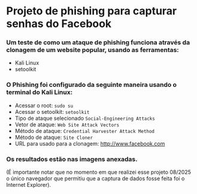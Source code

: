 # Projeto de phishing para capturar senhas do Facebook
### Um teste de como um ataque de phishing funciona através da clonagem de um website popular, usando as ferramentas:
- Kali Linux
- setoolkit

### O Phishing foi configurado da seguinte maneira usando o terminal do Kali Linux:
- Acessar o root: ```sudo su```
- Acessar o setoolkit: ```setoolkit```
- Tipo de ataque selecionado ```Social-Engineering Attacks```
- Vetor de ataque: ```Web Site Attack Vectors```
- Método de ataque: ```Credential Harvester Attack Method ```
- Método de ataque: ``` Site Cloner ```
- URL para usado para a clonagem: http://www.facebook.com

### Os resultados estão nas imagens anexadas.

(É importante notar que no momento em que realizei esse projeto 08/2025 o único navegador que permitiu que a captura de dados fosse feita foi o Internet Explorer).
